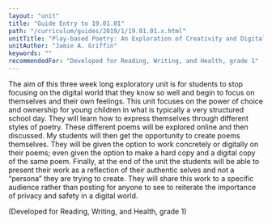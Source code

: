 ```yaml
---
layout: "unit"
title: "Guide Entry to 19.01.01"
path: "/curriculum/guides/2019/1/19.01.01.x.html"
unitTitle: "Play-based Poetry: An Exploration of Creativity and Digital Media"
unitAuthor: "Jamie A. Griffin"
keywords: ""
recommendedFor: "Developed for Reading, Writing, and Health, grade 1" 
---
```

<main>
        <p>The aim of this three week long exploratory unit is for students to stop focusing on the digital world that they know so well and begin to focus on themselves and their own feelings. This unit focuses on the power of choice and ownership for young children in what is typically a very structured school day. They will learn how to express themselves through different styles of poetry. These different poems will be explored online and then discussed. My students will then get the opportunity to create poems themselves. They will be given the option to work concretely or digitally on their poems; even given the option to make a hard copy and a digital copy of the same poem. Finally, at the end of the unit the students will be able to present their work as a reflection of their authentic selves and not a &ldquo;persona&rdquo; they are trying to create. They will share this work to a specific audience rather than posting for anyone to see to reiterate the importance of privacy and safety in a digital world.</p>
<p></p>
<p>(Developed for Reading, Writing, and Health, grade 1)</p>
</main>
